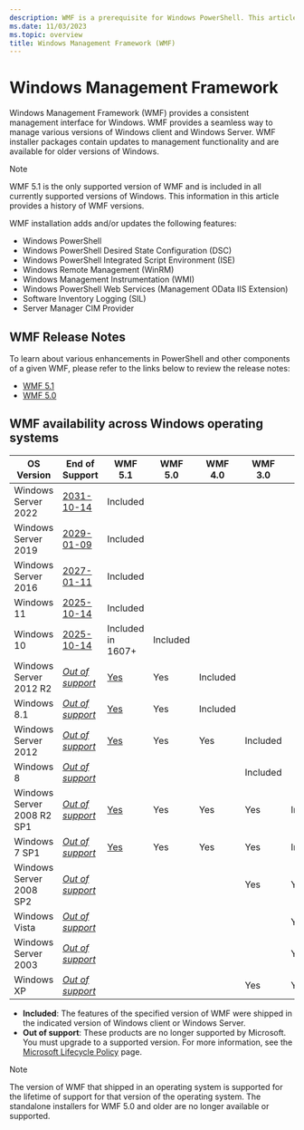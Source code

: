 ```yaml
---
description: WMF is a prerequisite for Windows PowerShell. This articles shows the history of WMF versions and provides information about how to find and install WMF.
ms.date: 11/03/2023
ms.topic: overview
title: Windows Management Framework (WMF)
---
```


# Windows Management Framework

Windows Management Framework (WMF) provides a consistent management interface for Windows. WMF
provides a seamless way to manage various versions of Windows client and Windows Server. WMF
installer packages contain updates to management functionality and are available for older versions
of Windows.

> [!NOTE]
> WMF 5.1 is the only supported version of WMF and is included in all currently supported versions
> of Windows. This information in this article provides a history of WMF versions.

WMF installation adds and/or updates the following features:

- Windows PowerShell
- Windows PowerShell Desired State Configuration (DSC)
- Windows PowerShell Integrated Script Environment (ISE)
- Windows Remote Management (WinRM)
- Windows Management Instrumentation (WMI)
- Windows PowerShell Web Services (Management OData IIS Extension)
- Software Inventory Logging (SIL)
- Server Manager CIM Provider

## WMF Release Notes

To learn about various enhancements in PowerShell and other components of a given WMF, please refer
to the links below to review the release notes:

- [WMF 5.1][08]
- [WMF 5.0][07]

## WMF availability across Windows operating systems

|         OS Version         |     End of Support     |      WMF 5.1      | WMF 5.0  | WMF 4.0  | WMF 3.0  | WMF 2.0  |
| -------------------------- | ---------------------- | ----------------- | -------- | -------- | -------- | -------- |
| Windows Server 2022        | [2031-10-14][04]       | Included          |          |          |          |          |
| Windows Server 2019        | [2029-01-09][04]       | Included          |          |          |          |          |
| Windows Server 2016        | [2027-01-11][04]       | Included          |          |          |          |          |
| Windows 11                 | [2025-10-14][03]       | Included          |          |          |          |          |
| Windows 10                 | [2025-10-14][03]       | Included in 1607+ | Included |          |          |          |
| Windows Server 2012 R2     | [_Out of support_][02] | [Yes][05]         | Yes      | Included |          |          |
| Windows 8.1                | [_Out of support_][02] | [Yes][05]         | Yes      | Included |          |          |
| Windows Server 2012        | [_Out of support_][02] | [Yes][05]         | Yes      | Yes      | Included |          |
| Windows 8                  | [_Out of support_][01] |                   |          |          | Included |          |
| Windows Server 2008 R2 SP1 | [_Out of support_][01] | [Yes][05]         | Yes      | Yes      | Yes      | Included |
| Windows 7 SP1              | [_Out of support_][01] | [Yes][05]         | Yes      | Yes      | Yes      | Included |
| Windows Server 2008 SP2    | [_Out of support_][01] |                   |          |          | Yes      | Yes      |
| Windows Vista              | [_Out of support_][01] |                   |          |          |          | Yes      |
| Windows Server 2003        | [_Out of support_][01] |                   |          |          |          | Yes      |
| Windows XP                 | [_Out of support_][01] |                   |          |          | Yes      | Yes      |

- **Included**: The features of the specified version of WMF were shipped in the indicated version
  of Windows client or Windows Server.
- **Out of support**: These products are no longer supported by Microsoft. You must upgrade to a
  supported version. For more information, see the [Microsoft Lifecycle Policy][06] page.

> [!NOTE]
> The version of WMF that shipped in an operating system is supported for the lifetime of support
> for that version of the operating system. The standalone installers for WMF 5.0 and older are no
> longer available or supported.

<!-- link refs -->
[01]: /lifecycle/products/?products=windows
[02]: /windows/release-health/status-windows-8.1-and-windows-server-2012-r2
[03]: /windows/release-health/supported-versions-windows-client
[04]: /windows/release-health/windows-server-release-info
[05]: https://aka.ms/wmf51download
[06]: https://support.microsoft.com/lifecycle
[07]: /previous-versions/powershell/scripting/windows-powershell/wmf/whats-new/release-notes#wmf-50-changes
[08]: /previous-versions/powershell/scripting/windows-powershell/wmf/whats-new/release-notes#wmf-51-changes

